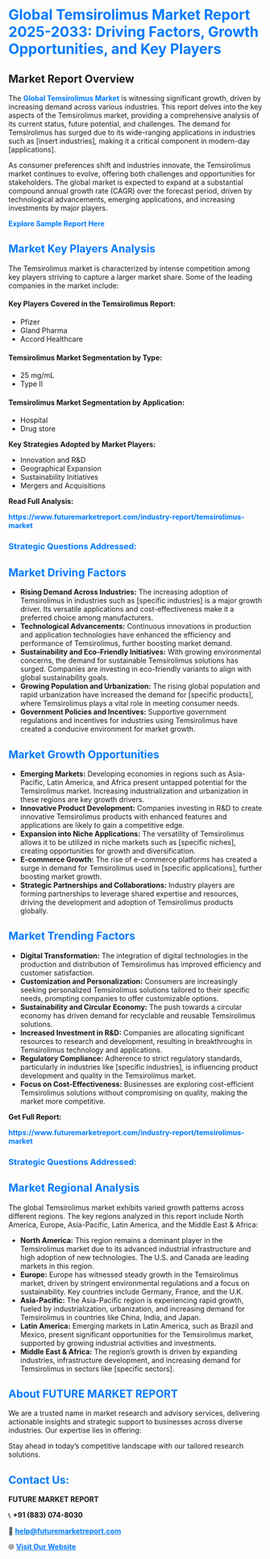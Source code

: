 <h1 style="color: #007BFF;">Global Temsirolimus Market Report 2025-2033: Driving Factors, Growth Opportunities, and Key Players</h1>

<section id="overview">
<h2>Market Report Overview</h2>
<p>The <a href="https://www.futuremarketreport.com/industry-report/temsirolimus-market" style="color: #007BFF; text-decoration: none;"><strong>Global Temsirolimus Market</strong></a> is witnessing significant growth, driven by increasing demand across various industries. This report delves into the key aspects of the Temsirolimus market, providing a comprehensive analysis of its current status, future potential, and challenges. The demand for Temsirolimus has surged due to its wide-ranging applications in industries such as [insert industries], making it a critical component in modern-day [applications].</p>
<p>As consumer preferences shift and industries innovate, the Temsirolimus market continues to evolve, offering both challenges and opportunities for stakeholders. The global market is expected to expand at a substantial compound annual growth rate (CAGR) over the forecast period, driven by technological advancements, emerging applications, and increasing investments by major players.</p>
</section>

<section id="overview">
<p><a href="https://www.futuremarketreport.com/request-sample/reportId=92565" style="color: #007BFF; text-decoration: none;"><strong>Explore Sample Report Here</strong></a></p>
</section>

<section id="key-players">
<h2 style="color: #007BFF;">Market Key Players Analysis</h2>
<p>The Temsirolimus market is characterized by intense competition among key players striving to capture a larger market share. Some of the leading companies in the market include:</p>
<h4>Key Players Covered in the Temsirolimus Report:</h4>
<ul><li>Pfizer</li><li>Gland Pharma</li><li>Accord Healthcare</li></ul>
<h4>Temsirolimus Market Segmentation by Type:</h4>
<ul><li>25 mg/mL</li><li>Type II</li></ul>

<h4>Temsirolimus Market Segmentation by Application:</h4>
<ul><li>Hospital</li><li>Drug store</li></ul>
<p><strong>Key Strategies Adopted by Market Players:</strong></p>
<ul>
<li>Innovation and R&D</li>
<li>Geographical Expansion</li>
<li>Sustainability Initiatives</li>
<li>Mergers and Acquisitions</li>
</ul>
</section>

<section>
<p><strong>Read Full Analysis: </strong></p><a href="https://www.futuremarketreport.com/industry-report/temsirolimus-market" style="color: #007BFF; text-decoration: none;"><strong>https://www.futuremarketreport.com/industry-report/temsirolimus-market</strong></a>
<h3 style="color: #007BFF;">Strategic Questions Addressed:</h3>
</section>

<section id="driving-factors">
<h2 style="color: #007BFF;">Market Driving Factors</h2>
<ul>
<li><strong>Rising Demand Across Industries:</strong> The increasing adoption of Temsirolimus in industries such as [specific industries] is a major growth driver. Its versatile applications and cost-effectiveness make it a preferred choice among manufacturers.</li>
<li><strong>Technological Advancements:</strong> Continuous innovations in production and application technologies have enhanced the efficiency and performance of Temsirolimus, further boosting market demand.</li>
<li><strong>Sustainability and Eco-Friendly Initiatives:</strong> With growing environmental concerns, the demand for sustainable Temsirolimus solutions has surged. Companies are investing in eco-friendly variants to align with global sustainability goals.</li>
<li><strong>Growing Population and Urbanization:</strong> The rising global population and rapid urbanization have increased the demand for [specific products], where Temsirolimus plays a vital role in meeting consumer needs.</li>
<li><strong>Government Policies and Incentives:</strong> Supportive government regulations and incentives for industries using Temsirolimus have created a conducive environment for market growth.</li>
</ul>
</section>

<section id="growth-opportunities">
<h2 style="color: #007BFF;">Market Growth Opportunities</h2>
<ul>
<li><strong>Emerging Markets:</strong> Developing economies in regions such as Asia-Pacific, Latin America, and Africa present untapped potential for the Temsirolimus market. Increasing industrialization and urbanization in these regions are key growth drivers.</li>
<li><strong>Innovative Product Development:</strong> Companies investing in R&D to create innovative Temsirolimus products with enhanced features and applications are likely to gain a competitive edge.</li>
<li><strong>Expansion into Niche Applications:</strong> The versatility of Temsirolimus allows it to be utilized in niche markets such as [specific niches], creating opportunities for growth and diversification.</li>
<li><strong>E-commerce Growth:</strong> The rise of e-commerce platforms has created a surge in demand for Temsirolimus used in [specific applications], further boosting market growth.</li>
<li><strong>Strategic Partnerships and Collaborations:</strong> Industry players are forming partnerships to leverage shared expertise and resources, driving the development and adoption of Temsirolimus products globally.</li>
</ul>
</section>

<section id="trending-factors">
<h2 style="color: #007BFF;">Market Trending Factors</h2>
<ul>
<li><strong>Digital Transformation:</strong> The integration of digital technologies in the production and distribution of Temsirolimus has improved efficiency and customer satisfaction.</li>
<li><strong>Customization and Personalization:</strong> Consumers are increasingly seeking personalized Temsirolimus solutions tailored to their specific needs, prompting companies to offer customizable options.</li>
<li><strong>Sustainability and Circular Economy:</strong> The push towards a circular economy has driven demand for recyclable and reusable Temsirolimus solutions.</li>
<li><strong>Increased Investment in R&D:</strong> Companies are allocating significant resources to research and development, resulting in breakthroughs in Temsirolimus technology and applications.</li>
<li><strong>Regulatory Compliance:</strong> Adherence to strict regulatory standards, particularly in industries like [specific industries], is influencing product development and quality in the Temsirolimus market.</li>
<li><strong>Focus on Cost-Effectiveness:</strong> Businesses are exploring cost-efficient Temsirolimus solutions without compromising on quality, making the market more competitive.</li>
</ul>
</section>

<section>
<p><strong>Get Full Report: </strong></p><a href="https://www.futuremarketreport.com/industry-report/temsirolimus-market" style="color: #007BFF; text-decoration: none;"><strong>https://www.futuremarketreport.com/industry-report/temsirolimus-market</strong></a>
<h3 style="color: #007BFF;">Strategic Questions Addressed:</h3>
</section>


<section id="regional-analysis">
<h2 style="color: #007BFF;">Market Regional Analysis</h2>
<p>The global Temsirolimus market exhibits varied growth patterns across different regions. The key regions analyzed in this report include North America, Europe, Asia-Pacific, Latin America, and the Middle East & Africa:</p>
<ul>
<li><strong>North America:</strong> This region remains a dominant player in the Temsirolimus market due to its advanced industrial infrastructure and high adoption of new technologies. The U.S. and Canada are leading markets in this region.</li>
<li><strong>Europe:</strong> Europe has witnessed steady growth in the Temsirolimus market, driven by stringent environmental regulations and a focus on sustainability. Key countries include Germany, France, and the U.K.</li>
<li><strong>Asia-Pacific:</strong> The Asia-Pacific region is experiencing rapid growth, fueled by industrialization, urbanization, and increasing demand for Temsirolimus in countries like China, India, and Japan.</li>
<li><strong>Latin America:</strong> Emerging markets in Latin America, such as Brazil and Mexico, present significant opportunities for the Temsirolimus market, supported by growing industrial activities and investments.</li>
<li><strong>Middle East & Africa:</strong> The region’s growth is driven by expanding industries, infrastructure development, and increasing demand for Temsirolimus in sectors like [specific sectors].</li>
</ul>
</section>

<footer>
<h2 style="color: #007BFF;">About FUTURE MARKET REPORT</h2>
<p>We are a trusted name in market research and advisory services, delivering actionable insights and strategic support to businesses across diverse industries. Our expertise lies in offering:</p>

<p>Stay ahead in today’s competitive landscape with our tailored research solutions.</p>

<h2 style="color: #007BFF;">Contact Us:</h2>
<p><strong>FUTURE MARKET REPORT</strong></p>
<p>📞 <strong>+91 (883) 074-8030</strong></p>
<p>📧 <strong><a href="mailto:help@futuremarketreport.com" style="color: #007BFF;">help@futuremarketreport.com</a></strong></p>
<p>🌐 <strong><a href="https://www.futuremarketreport.com/" style="color: #007BFF;">Visit Our Website</a></strong></p>
</footer>